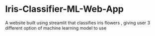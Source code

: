 # Iris-Classifier-ML-Web-App
A website built using streamlit that classifies iris flowers , giving user 3 different option of machine learning model to use
